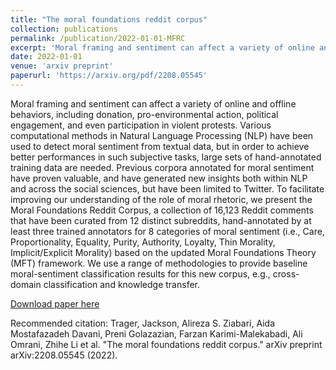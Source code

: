 ```yaml
---
title: "The moral foundations reddit corpus"
collection: publications
permalink: /publication/2022-01-01-MFRC
excerpt: 'Moral framing and sentiment can affect a variety of online and offline behaviors, including donation, pro-environmental action, political engagement, and even participation in violent protests. Various computational methods in Natural Language Processing (NLP) have been used to detect moral sentiment from textual data, but in order to achieve better performances in such subjective tasks, large sets of hand-annotated training data are needed. Previous corpora annotated for moral sentiment have proven valuable, and have generated new insights both within NLP and across the social sciences, but have been limited to Twitter. To facilitate improving our understanding of the role of moral rhetoric, we present the Moral Foundations Reddit Corpus, a collection of 16,123 Reddit comments that have been curated from 12 distinct subreddits, hand-annotated by at least three trained annotators for 8 categories of moral sentiment (i.e., Care, Proportionality, Equality, Purity, Authority, Loyalty, Thin Morality, Implicit/Explicit Morality) based on the updated Moral Foundations Theory (MFT) framework. We use a range of methodologies to provide baseline moral-sentiment classification results for this new corpus, e.g., cross-domain classification and knowledge transfer.'
date: 2022-01-01
venue: 'arxiv preprint'
paperurl: 'https://arxiv.org/pdf/2208.05545'
---
```

Moral framing and sentiment can affect a variety of online and offline behaviors, including donation, pro-environmental action, political engagement, and even participation in violent protests. Various computational methods in Natural Language Processing (NLP) have been used to detect moral sentiment from textual data, but in order to achieve better performances in such subjective tasks, large sets of hand-annotated training data are needed. Previous corpora annotated for moral sentiment have proven valuable, and have generated new insights both within NLP and across the social sciences, but have been limited to Twitter. To facilitate improving our understanding of the role of moral rhetoric, we present the Moral Foundations Reddit Corpus, a collection of 16,123 Reddit comments that have been curated from 12 distinct subreddits, hand-annotated by at least three trained annotators for 8 categories of moral sentiment (i.e., Care, Proportionality, Equality, Purity, Authority, Loyalty, Thin Morality, Implicit/Explicit Morality) based on the updated Moral Foundations Theory (MFT) framework. We use a range of methodologies to provide baseline moral-sentiment classification results for this new corpus, e.g., cross-domain classification and knowledge transfer.

[Download paper here](https://arxiv.org/pdf/2208.05545)

Recommended citation: Trager, Jackson, Alireza S. Ziabari, Aida Mostafazadeh Davani, Preni Golazazian, Farzan Karimi-Malekabadi, Ali Omrani, Zhihe Li et al. "The moral foundations reddit corpus." arXiv preprint arXiv:2208.05545 (2022).